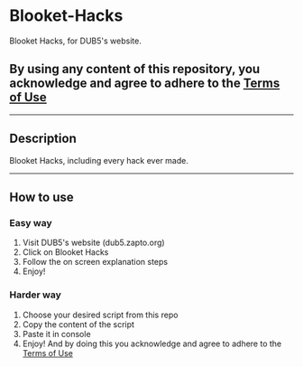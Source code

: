 # Blooket-Hacks
Blooket Hacks, for DUB5's website.


## By using any content of this repository, you acknowledge and agree to adhere to the [Terms of Use](TERMS.md)

---

## Description

Blooket Hacks, including every hack ever made. 

---

## How to use

### Easy way

1.    Visit DUB5's website (dub5.zapto.org)
2.    Click on Blooket Hacks
3.    Follow the on screen explanation steps
4.    Enjoy!

### Harder way

1.    Choose your desired script from this repo
2.    Copy the content of the script
3.    Paste it in console
4.    Enjoy! And by doing this you acknowledge and agree to adhere to the [Terms of Use](TERMS.md)

